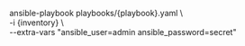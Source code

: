 
ansible-playbook playbooks/{playbook}.yaml \                                                                                                                         
  -i {inventory} \                                                                                                                                              
  --extra-vars "ansible_user=admin ansible_password=secret"
